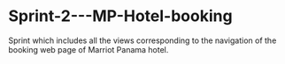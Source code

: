 # Sprint-2---MP-Hotel-booking
Sprint which includes all the views corresponding to the navigation of the booking web page of Marriot Panama hotel. 
